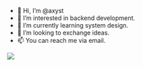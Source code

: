 - 👋 Hi, I’m @axyst
- 👀 I’m interested in backend development.
- 🌱 I’m currently learning system design.
- 💞️ I’m looking to exchange ideas.
- 📫 You can reach me via email.

<img src="https://github-readme-stats.vercel.app/api?username=axyst" />

